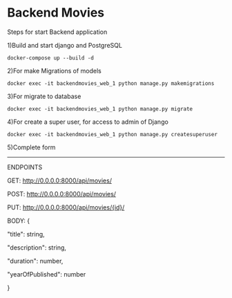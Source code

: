 # Backend Movies

Steps for start Backend application


1)Build and start django and PostgreSQL

    docker-compose up --build -d

2)For make Migrations of models

    docker exec -it backendmovies_web_1 python manage.py makemigrations

3)For migrate to database
     
    docker exec -it backendmovies_web_1 python manage.py migrate  


4)For create a super user, for access to admin of Django
 
    docker exec -it backendmovies_web_1 python manage.py createsuperuser

5)Complete form


---------------------------------
ENDPOINTS

GET:
http://0.0.0.0:8000/api/movies/

POST:
http://0.0.0.0:8000/api/movies/

PUT:
http://0.0.0.0:8000/api/movies/{id}/


BODY:
{

"title": string,

"description": string,

"duration": number,

"yearOfPublished": number

}
